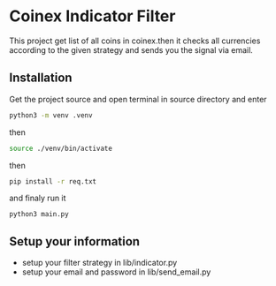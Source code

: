 # Coinex Indicator Filter

This project get list of all coins in coinex.then it checks all currencies according to the given strategy and sends you the signal via email.

## Installation
Get the project source and open terminal in source directory and enter

```bash
python3 -m venv .venv
```
then
```bash
source ./venv/bin/activate
```
then
```bash
pip install -r req.txt
```
and finaly run it
```
python3 main.py
```

## Setup your information
* setup your filter strategy in lib/indicator.py
* setup your email and password in lib/send_email.py